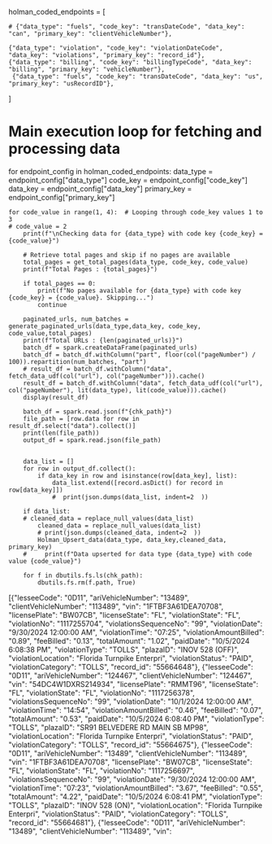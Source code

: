 
holman_coded_endpoints = [
   
    # {"data_type": "fuels", "code_key": "transDateCode", "data_key": "can", "primary_key": "clientVehicleNumber"},
   
    {"data_type": "violation", "code_key": "violationDateCode", "data_key": "violations", "primary_key": "record_id"},
    {"data_type": "billing", "code_key": "billingTypeCode", "data_key": "billing", "primary_key": "vehicleNumber"},
     {"data_type": "fuels", "code_key": "transDateCode", "data_key": "us", "primary_key": "usRecordID"},
]

# Main execution loop for fetching and processing data
for endpoint_config in holman_coded_endpoints:
    data_type = endpoint_config["data_type"]
    code_key = endpoint_config["code_key"]
    data_key = endpoint_config["data_key"]
    primary_key = endpoint_config["primary_key"]


    for code_value in range(1, 4):  # Looping through code_key values 1 to 3
    # code_value = 2
        print(f"\nChecking data for {data_type} with code key {code_key} = {code_value}")

        # Retrieve total pages and skip if no pages are available
        total_pages = get_total_pages(data_type, code_key, code_value)
        print(f"Total Pages : {total_pages}")
        
        if total_pages == 0:
            print(f"No pages available for {data_type} with code key {code_key} = {code_value}. Skipping...")
            continue
        
        paginated_urls, num_batches = generate_paginated_urls(data_type,data_key, code_key, code_value,total_pages)
        print(f"Total URLs : {len(paginated_urls)}")
        batch_df = spark.createDataFrame(paginated_urls)
        batch_df = batch_df.withColumn("part", floor(col("pageNumber") / 100)).repartition(num_batches, "part")
        # result_df = batch_df.withColumn("data", fetch_data_udf(col("url"), col("pageNumber"))).cache()
        result_df = batch_df.withColumn("data", fetch_data_udf(col("url"), col("pageNumber"), lit(data_type), lit(code_value))).cache()
        display(result_df)
        
        batch_df = spark.read.json(f"{chk_path}")
        file_path = [row.data for row in result_df.select("data").collect()]
        print(len(file_path))
        output_df = spark.read.json(file_path)


        data_list = []
        for row in output_df.collect():
            if data_key in row and isinstance(row[data_key], list):
                data_list.extend([record.asDict() for record in row[data_key]])
                #  print(json.dumps(data_list, indent=2  ))
            
        if data_list:
        # cleaned_data = replace_null_values(data_list)
            cleaned_data = replace_null_values(data_list)
            # print(json.dumps(cleaned_data, indent=2  ))
            Holman_Upsert_data(data_type, data_key,cleaned_data, primary_key)
        #     print(f"Data upserted for data type {data_type} with code value {code_value}")

        for f in dbutils.fs.ls(chk_path):
            dbutils.fs.rm(f.path, True)
            





[{"lesseeCode": "0D11", "ariVehicleNumber": "13489", "clientVehicleNumber": "113489", "vin": "1FTBF3A61DEA70708", "licensePlate": "BW07CB", "licenseState": "FL", "violationState": "FL", "violationNo": "1117255704", "violationsSequenceNo": "99", "violationDate": "9/30/2024 12:00:00 AM", "violationTime": "07:25", "violationAmountBilled": "0.89", "feeBilled": "0.13", "totalAmount": "1.02", "paidDate": "10/5/2024 6:08:38 PM", "violationType": "TOLLS", "plazaID": "INOV 528 (OFF)", "violationLocation": "Florida Turnpike Enterpri", "violationStatus": "PAID", "violationCategory": "TOLLS", "record_id": "55664648"}, {"lesseeCode": "0D11", "ariVehicleNumber": "124467", "clientVehicleNumber": "124467", "vin": "54DC4W1DXRS214934", "licensePlate": "RMMT96", "licenseState": "FL", "violationState": "FL", "violationNo": "1117256378", "violationsSequenceNo": "99", "violationDate": "10/1/2024 12:00:00 AM", "violationTime": "14:54", "violationAmountBilled": "0.46", "feeBilled": "0.07", "totalAmount": "0.53", "paidDate": "10/5/2024 6:08:40 PM", "violationType": "TOLLS", "plazaID": "SR91 BELVEDERE RD MAIN SB MP98", "violationLocation": "Florida Turnpike Enterpri", "violationStatus": "PAID", "violationCategory": "TOLLS", "record_id": "55664675"}, {"lesseeCode": "0D11", "ariVehicleNumber": "13489", "clientVehicleNumber": "113489", "vin": "1FTBF3A61DEA70708", "licensePlate": "BW07CB", "licenseState": "FL", "violationState": "FL", "violationNo": "1117256697", "violationsSequenceNo": "99", "violationDate": "9/30/2024 12:00:00 AM", "violationTime": "07:23", "violationAmountBilled": "3.67", "feeBilled": "0.55", "totalAmount": "4.22", "paidDate": "10/5/2024 6:08:41 PM", "violationType": "TOLLS", "plazaID": "INOV 528 (ON)", "violationLocation": "Florida Turnpike Enterpri", "violationStatus": "PAID", "violationCategory": "TOLLS", "record_id": "55664681"}, {"lesseeCode": "0D11", "ariVehicleNumber": "13489", "clientVehicleNumber": "113489", "vin": 
